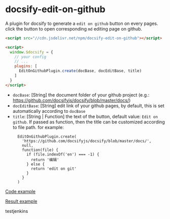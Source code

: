 # docsify-edit-on-github
A plugin for docsify to generate a `edit on github` button on every pages. click the button to open corresponding `md` editing page on github.

```html
<script src="//cdn.jsdelivr.net/npm/docsify-edit-on-github"></script>
```

```html
<script>
  window.$docsify = {
    // your config
    // ...
    plugins: [
      EditOnGithubPlugin.create(docBase, docEditBase, title)
    ]
  }
</script>
```

* `docBase`: [String] the document folder of your github project (e.g.: https://github.com/docsifyjs/docsify/blob/master/docs/)
* `docEditBase`: [String] edit link of your github pages, by default, this is set automatically according to `docBase`
* `title`: [String | Function] the text of the button, default value: `Edit on github`. If passed as function, then the title can be customized according to file path. for example:
  ```
    EditOnGithubPlugin.create(
      'https://github.com/docsifyjs/docsify/blob/master/docs/',
      null,
      function(file) {
        if (file.indexOf('en') === -1) {
          return '编辑'
        } else {
          return 'edit on git'
        }
      }
    )
  ```

[Code example](https://github.com/njleonzhang/vue-data-tables/blob/6bb632419506a14ceff559708180883097d5afa2/docs/index.html#L179-L181)

[Result example](https://www.njleonzhang.com/vue-data-tables/#/en-us/basic)

testjenkins
